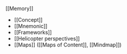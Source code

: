 [[Memory]]

- [[Concept]]
- [[Mnemonic]]
- [[Frameworks]]
- [[Helicopter perspectives]]
- [[Maps]] ([[Maps of Content]], [[Mindmap]])